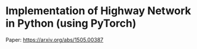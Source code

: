 # Implementation of Highway Network in Python (using PyTorch)
Paper: https://arxiv.org/abs/1505.00387
<br/><br/><br/>
